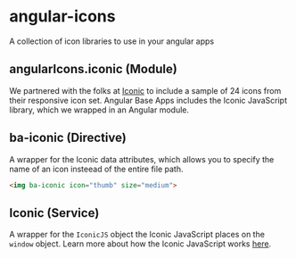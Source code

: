 # angular-icons
A collection of icon libraries to use in your angular apps

## angularIcons.iconic (Module)

We partnered with the folks at [Iconic](http://useiconic.com) to include a sample of 24 icons from their responsive icon set. Angular Base Apps includes the Iconic JavaScript library, which we wrapped in an Angular module.</p>

## ba-iconic (Directive)

A wrapper for the Iconic data attributes, which allows you to specify the name of an icon insteead of the entire file path.

```html
<img ba-iconic icon="thumb" size="medium">
```

## Iconic (Service)

A wrapper for the `IconicJS` object the Iconic JavaScript places on the `window` object. Learn more about how the Iconic JavaScript works [here](https://useiconic.com/tools/iconic-js/).
